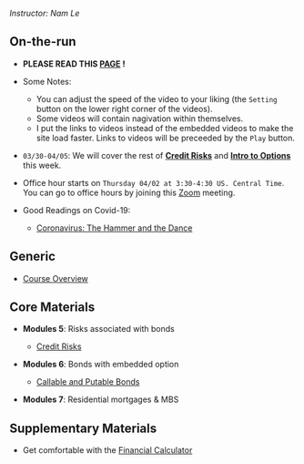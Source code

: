 *Instructor: Nam Le*


## On-the-run
- **PLEASE READ THIS <a href="https://namdz911.github.io/fina367-spring2020-unl/syllabus.html" target="_blank">PAGE</a> !**


- Some Notes:
    - You can adjust the speed of the video to your liking (the `Setting` button on the lower right corner of the videos).
    - Some videos will contain nagivation within themselves. 
    - I put the links to videos instead of the embedded videos to make the site load faster. Links to videos will be preceeded by the `Play` button. 


- `03/30-04/05`: We will cover the rest of **[Credit Risks](credit_risk.html)** and **[Intro to Options](call_put_option.html)** this week.


- Office hour starts on `Thursday 04/02 at 3:30-4:30 US. Central Time`. You can go to office hours by joining this <a href="https://unl.zoom.us/j/879536217" target="_blank">Zoom</a> meeting.


- Good Readings on Covid-19:
    - <a href="https://medium.com/@tomaspueyo/coronavirus-the-hammer-and-the-dance-be9337092b56" target="_blank">Coronavirus: The Hammer and the Dance</a>

## Generic
- [Course Overview](syllabus.html)

## Core Materials
- **Modules 5**: Risks associated with bonds
    - [Credit Risks](credit_risk.html)


- **Modules 6**: Bonds with embedded option
    - [Callable and Putable Bonds](call_put_option.html)



- **Modules 7**: Residential mortgages & MBS

## Supplementary Materials
- Get comfortable with the [Financial Calculator](financial_calculator.html)  


<a id='deterministic-asset-pricing'></a>


<a id='npv'></a>
